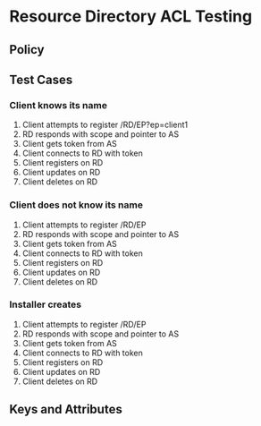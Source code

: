 # Resource Directory ACL Testing

## Policy

## Test Cases

### Client knows its name

1.  Client attempts to register /RD/EP?ep=client1
2.  RD responds with scope and pointer to AS
3.  Client gets token from AS
4.  Client connects to RD with token
5.  Client registers on RD
6.  Client updates on RD
7.  Client deletes on RD

### Client does not know its name

1.  Client attempts to register /RD/EP
2.  RD responds with scope and pointer to AS
3.  Client gets token from AS
4.  Client connects to RD with token
5.  Client registers on RD
6.  Client updates on RD
7.  Client deletes on RD

###  Installer creates

1.  Client attempts to register /RD/EP
2.  RD responds with scope and pointer to AS
3.  Client gets token from AS
4.  Client connects to RD with token
5.  Client registers on RD
6.  Client updates on RD
7.  Client deletes on RD


## Keys and Attributes
